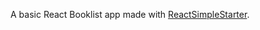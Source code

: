 A basic React Booklist app made with [ReactSimpleStarter](https://github.com/StephenGrider/ReactSimpleStarter).
